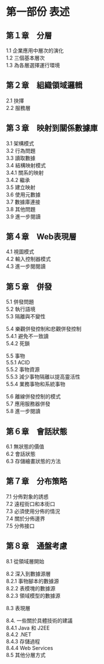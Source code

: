 # 第一部份 表述 #  
  
  
  
## 第１章　分層 ##  
  
1.1 企業應用中層次的演化  
1.2 三個基本層次  
1.3 為各層選擇運行環境  
  
  
## 第２章　組織領域邏輯 ##  
  
2.1 抉擇  
2.2 服務層  
  
  
## 第３章　映射到關係數據庫 ##  
  
3.1 架構模式  
3.2 行為問題  
3.3 讀取數據  
3.4 結構映射模式  
3.4.1 關系的映射  
3.4.2 繼承  
3.5 建立映射  
3.6 使用元數據  
3.7 數據庫連接  
3.8 其他問題  
3.9 進一步閱讀  
  
  
## 第４章　Web表現層 ##  
  
4.1 視圖模式  
4.2 輸入控制器模式  
4.3 進一步閱閱讀  
  
  
## 第５章　併發 ##  
  
5.1 併發問題  
5.2 執行語境  
5.3 隔離與不變性  
  
5.4 樂觀併發控制和悲觀併發控制  
5.4.1 避免不一致讀  
5.4.2 死鎖  
  
5.5 事物  
5.5.1 ACID  
5.5.2 事物資源  
5.5.3 減少事物隔離以提高靈活性  
5.5.4 業務事物和系統事物  
  
5.6 離線併發控制的模式  
5.7 應用服務器併發  
5.8 進一步閱讀  
  
  
## 第６章　會話狀態 ##  
  
6.1 無狀態的價值  
6.2 會話狀態  
6.3 存儲繪畫狀態的方法  
  
  
## 第７章　分布策略 ##  
  
7.1 分佈對象的誘惑  
7.2 遠程街口和本街口  
7.3 必須使用分佈的情況  
7.4 關於分佈邊界  
7.5 分佈接口  
  
  
## 第８章　通盤考慮 ##  
  
8.1 從領域層開始  
  
8.2 深入到數據源層  
8.2.1 事物腳本的數據源  
8.2.2 表模塊的數據源  
8.2.3 領域模型的數據源  
  
8.3 表現層  
  
8.4. 一些關於具體技術的建議  
8.4.1 Java 和 J2EE  
8.4.2 .NET  
8.4.3 存儲過程  
8.4.4 Web Services  
8.5 其他分層方式  
